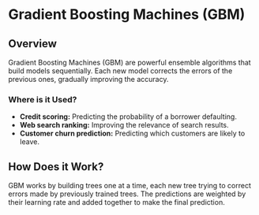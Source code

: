 # Gradient Boosting Machines (GBM)

## Overview
Gradient Boosting Machines (GBM) are powerful ensemble algorithms that build models sequentially. Each new model corrects the errors of the previous ones, gradually improving the accuracy.

### Where is it Used?
- **Credit scoring:** Predicting the probability of a borrower defaulting.
- **Web search ranking:** Improving the relevance of search results.
- **Customer churn prediction:** Predicting which customers are likely to leave.

## How Does it Work?
GBM works by building trees one at a time, each new tree trying to correct errors made by previously trained trees. The predictions are weighted by their learning rate and added together to make the final prediction.
